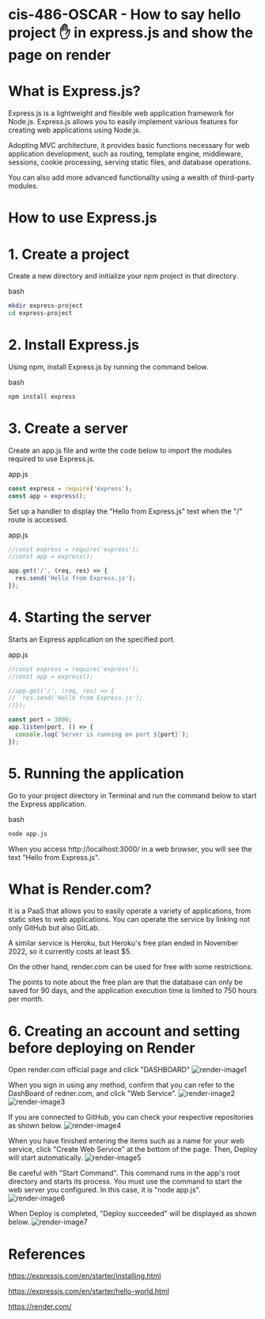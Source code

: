# cis-486-OSCAR - How to say hello project ✋ in express.js and show the page on render

# What is Express.js?
Express.js is a lightweight and flexible web application framework for Node.js.
Express.js allows you to easily implement various features for creating web applications using Node.js.

Adopting MVC architecture, it provides basic functions necessary for web application development, such as routing, template engine, middleware, sessions, cookie processing, serving static files, and database operations.

You can also add more advanced functionality using a wealth of third-party modules.

# How to use Express.js
# 1. Create a project
Create a new directory and initialize your npm project in that directory.

bash
```bash
mkdir express-project
cd express-project
```

# 2. Install Express.js
Using npm, install Express.js by running the command below.

bash
```bash
npm install express
```

# 3. Create a server
Create an app.js file and write the code below to import the modules required to use Express.js.

app.js
```javascript
const express = require('express');
const app = express();
```

Set up a handler to display the "Hello from Express.js" text when the "/" route is accessed.

app.js
```javascript
//const express = require('express');
//const app = express();

app.get('/', (req, res) => {
  res.send('Hello from Express.js');
});
```

# 4. Starting the server
Starts an Express application on the specified port.

app.js
```javascript
//const express = require('express');
//const app = express();

//app.get('/', (req, res) => {
//  res.send('Hello from Express.js');
//});

const port = 3000;
app.listen(port, () => {
  console.log(`Server is running on port ${port}`);
});
```

# 5. Running the application
Go to your project directory in Terminal and run the command below to start the Express application.

bash
```bash
node app.js
```

When you access http://localhost:3000/ in a web browser, you will see the text "Hello from Express.js".

# What is Render.com?
It is a PaaS that allows you to easily operate a variety of applications, from static sites to web applications. You can operate the service by linking not only GitHub but also GitLab.

A similar service is Heroku, but Heroku's free plan ended in November 2022, so it currently costs at least $5.

On the other hand, render.com can be used for free with some restrictions.

The points to note about the free plan are that the database can only be saved for 90 days, and the application execution time is limited to 750 hours per month.

# 6. Creating an account and setting before deploying on Render
Open render.com official page and click "DASHBOARD"
![render-image1](images/render-image1.png)

When you sign in using any method, confirm that you can refer to the DashBoard of redner.com, and click "Web Service".
![render-image2](images/render-image2.png)
![render-image3](images/render-image3.png)

If you are connected to GitHub, you can check your respective repositories as shown below.
![render-image4](images/render-image4.png)

When you have finished entering the items such as a name for your web service, click "Create Web Service" at the bottom of the page. Then, Deploy will start automatically.
![render-image5](images/render-image5.png)

Be careful with "Start Command". This command runs in the app's root directory and starts its process. You must use the command to start the web server you configured.
In this case, it is "node app.js".
![render-image6](images/render-image6.png)

When Deploy is completed, "Deploy succeeded" will be displayed as shown below.
![render-image7](images/render-image7.png)

# References
https://expressjs.com/en/starter/installing.html

https://expressjs.com/en/starter/hello-world.html

https://render.com/
